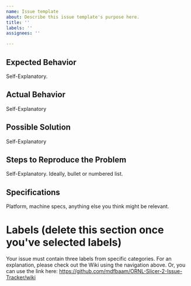 ```yaml
---
name: Issue template
about: Describe this issue template's purpose here.
title: ''
labels: ''
assignees: ''

---
```


## Expected Behavior
Self-Explanatory.

## Actual Behavior
Self-Explanatory

## Possible Solution
Self-Explanatory

## Steps to Reproduce the Problem
Self-Explanatory.  Ideally, bullet or numbered list.

## Specifications
Platform, machine specs, anything else you think might be relevant.

# Labels (delete this section once you've selected labels)
Your issue must contain three labels from specific categories.  For an explanation, please check out the Wiki using the navigation above.  Or, you can use the link here: https://github.com/mdfbaam/ORNL-Slicer-2-Issue-Tracker/wiki

